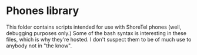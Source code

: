 # Phones library

This folder contains scripts intended for use with ShoreTel phones
(well, debugging purposes only.) Some of the bash syntax is
interesting in these files, which is why they're hosted. I don't
suspect them to be of much use to anybody not in "the know".
